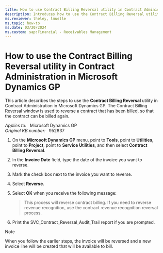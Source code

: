 ```yaml
---
title: How to use Contract Billing Reversal utility in Contract Administration
description: Introduces how to use the Contract Billing Reversal utility in Contract Administration in Microsoft Dynamics GP.
ms.reviewer: theley, lmuelle
ms.topic: how-to
ms.date: 03/20/2024
ms.custom: sap:Financial - Receivables Management
---
```

# How to use the Contract Billing Reversal utility in Contract Administration in Microsoft Dynamics GP

This article describes the steps to use the **Contract Billing Reversal** utility in Contract Administration in Microsoft Dynamics GP. The Contract Billing Reversal window is used to reverse a contract that has been billed, so that the contract can be billed again.

_Applies to:_ &nbsp; Microsoft Dynamics GP  
_Original KB number:_ &nbsp; 952837

1. On the **Microsoft Dynamics GP** menu, point to **Tools**, point to **Utilities**, point to **Project**, point to **Service Utilities**, and then select **Contract Billing Reversal**.

2. In the **Invoice Date** field, type the date of the invoice you want to reverse.
3. Mark the check box next to the invoice you want to reverse.
4. Select **Reverse**.
5. Select **OK** when you receive the following message:
   > This process will reverse contract billing. If you need to reverse revenue recognition, use the contract revenue recognition reversal process.

6. Print the SVC_Contract_Reversal_Audit_Trail report if you are prompted.

> [!NOTE]
> When you follow the earlier steps, the invoice will be reversed and a new invoice line will be created that will be available to bill.
